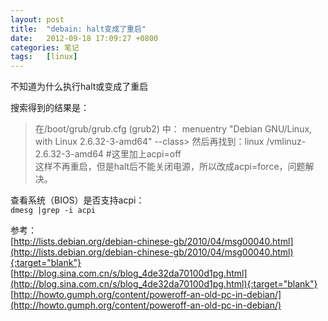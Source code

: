 ```yaml
---
layout: post
title:  "debain: halt变成了重启"
date:   2012-09-18 17:09:27 +0800
categories: 笔记
tags:   [linux]
---
```

不知道为什么执行halt或变成了重启

搜索得到的结果是：

>在/boot/grub/grub.cfg  (grub2) 中：
menuentry "Debian GNU/Linux, with Linux 2.6.32-3-amd64" --class>
然后再找到：linux   /vmlinuz-2.6.32-3-amd64 #这里加上acpi=off  
这样不再重启，但是halt后不能关闭电源，所以改成acpi=force，问题解决。

查看系统（BIOS）是否支持acpi：     
`dmesg |grep -i acpi`

参考：             
[http://lists.debian.org/debian-chinese-gb/2010/04/msg00040.html](http://lists.debian.org/debian-chinese-gb/2010/04/msg00040.html){:target="blank"}                 
[http://blog.sina.com.cn/s/blog_4de32da70100d1pg.html](http://blog.sina.com.cn/s/blog_4de32da70100d1pg.html){:target="blank"}                 
[http://howto.gumph.org/content/poweroff-an-old-pc-in-debian/](http://howto.gumph.org/content/poweroff-an-old-pc-in-debian/)

